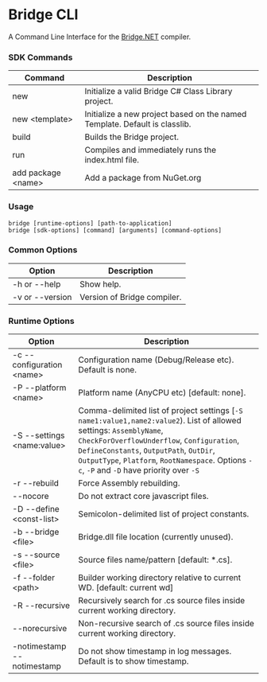 # Bridge CLI

A Command Line Interface for the [Bridge.NET](https://bridge.net) compiler.

### SDK Commands

Command | Description
---- | ----
new | Initialize a valid Bridge C# Class Library project.
new &lt;template> | Initialize a new project based on the named Template. Default is classlib.
build | Builds the Bridge project.
run | Compiles and immediately runs the index.html file.
add package &lt;name> | Add a package from NuGet.org

### Usage

```
bridge [runtime-options] [path-to-application]
bridge [sdk-options] [command] [arguments] [command-options]
```

### Common Options

Option | Description
---- | ----
-h or --help | Show help.
-v or --version | Version of Bridge compiler.

### Runtime Options

Option | Description
---- | ----
-c --configuration &lt;name> | Configuration name (Debug/Release etc). Default is none.
-P --platform &lt;name> | Platform name (AnyCPU etc) [default: none].
-S --settings &lt;name:value> | Comma-delimited list of project settings [`-S name1:value1,name2:value2`). List of allowed settings: `AssemblyName`, `CheckForOverflowUnderflow`, `Configuration`, `DefineConstants`, `OutputPath`, `OutDir`, `OutputType`, `Platform`, `RootNamespace`. Options `-c`, `-P` and `-D` have priority over `-S`
-r --rebuild | Force Assembly rebuilding.
--nocore | Do not extract core javascript files.
-D --define &lt;const-list> | Semicolon-delimited list of project constants.
-b --bridge &lt;file> | Bridge.dll file location (currently unused).
-s --source &lt;file> | Source files name/pattern [default: *.cs].
-f --folder &lt;path> | Builder working directory relative to current WD. [default: current wd]
-R --recursive | Recursively search for .cs source files inside current working directory.
--norecursive | Non-recursive search of .cs source files inside current working directory.
-notimestamp --notimestamp | Do not show timestamp in log messages. Default is to show timestamp.
